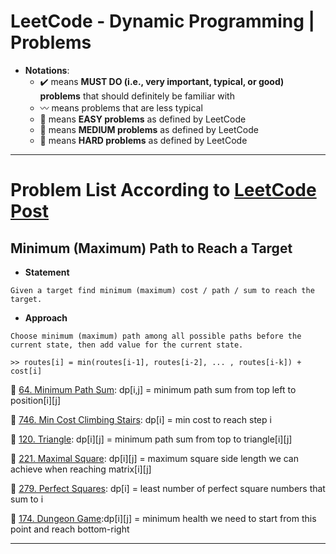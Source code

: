 # LeetCode - Dynamic Programming | Problems
* **Notations**: 
  * :heavy_check_mark: means **MUST DO (i.e., very important, typical, or good) problems** that should definitely be familiar with
  * :wavy_dash: means problems that are less typical
  * :green_book: means **EASY problems** as defined by LeetCode
  * :orange_book: means **MEDIUM problems** as defined by LeetCode
  * :closed_book: means **HARD problems** as defined by LeetCode

---
# Problem List According to [LeetCode Post](https://leetcode.com/discuss/general-discussion/458695/dynamic-programming-patterns)
## Minimum (Maximum) Path to Reach a Target

- **Statement**

```
Given a target find minimum (maximum) cost / path / sum to reach the target.
```

- **Approach**

```
Choose minimum (maximum) path among all possible paths before the current state, then add value for the current state.

>> routes[i] = min(routes[i-1], routes[i-2], ... , routes[i-k]) + cost[i]
```

:orange_book: [64. Minimum Path Sum](https://leetcode.com/problems/minimum-path-sum/): dp[i,j] = minimum path sum from top left to position[i][j]

:green_book: [746. Min Cost Climbing Stairs](https://leetcode.com/problems/min-cost-climbing-stairs/): dp[i] = min cost to reach step i

:orange_book: [120. Triangle](https://leetcode.com/problems/triangle/): dp[i][j] = minimum path sum from top to triangle[i][j]

:orange_book: [221. Maximal Square](https://leetcode.com/problems/maximal-square/): dp[i][j] = maximum square side length we can achieve when reaching matrix[i][j]

:orange_book: [279. Perfect Squares](https://leetcode.com/problems/perfect-squares/): dp[i] = least number of perfect square numbers that sum to i

:closed_book: [174. Dungeon Game](https://leetcode.com/problems/dungeon-game/):dp[i][j] = minimum health we need to start from this point and reach bottom-right



---
